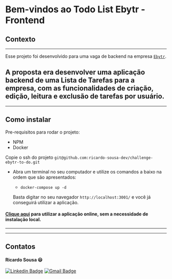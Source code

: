 # Bem-vindos ao Todo List Ebytr - Frontend

## Contexto

---

Esse projeto foi desenvolvido para uma vaga de backend na empresa [`Ebytr`](www.betrybe.com).

A proposta era desenvolver uma aplicação backend de uma Lista de Tarefas para a empresa, com as funcionalidades de criação, edição, leitura e exclusão de tarefas por usuário.
---

---

## Como instalar

Pre-requisitos para rodar o projeto: 
- NPM
- Docker

Copie o ssh do projeto `git@github.com:ricardo-sousa-dev/challenge-ebytr-to-do.git`

* Abra um terminal no seu computador e utilize os comandos a baixo na ordem que são apresentados:

  * `docker-compose up -d`
  
  Basta digitar no seu navegador `http://localhost:3001/` e você já conseguirá utilizar a aplicação.

#### [Clique aqui](https://challange-ebytr-to-do.herokuapp.com/) para utilizar a aplicação online, sem a necessidade de instalação local.
---

---

## Contatos

#### Ricardo Sousa :smiley:

[![Linkedin Badge](https://img.shields.io/badge/-LinkedIn-0077B5?style=flat-square&logo=Linkedin&logoColor=white&link=https://www.linkedin.com/in/rwmsousa/)](https://www.linkedin.com/in/rwmsousa/) [![Gmail Badge](https://img.shields.io/badge/-Gmail-D14836?style=flat-square&logo=Gmail&logoColor=white&link=mailto:rwmsousa@gmail.com)](mailto:rwmsousa@gmail.com)
